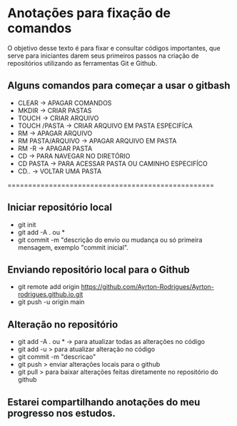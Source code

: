   # Anotações para fixação de comandos
O objetivo desse texto é para fixar e consultar códigos importantes, que serve para iniciantes darem seus primeiros passos na criação de repositórios utilizando as ferramentas Git e Github. 

  ## Alguns comandos para começar a usar o gitbash

- CLEAR -> APAGAR COMANDOS 
- MKDIR -> CRIAR PASTAS 
- TOUCH -> CRIAR ARQUIVO
- TOUCH /PASTA -> CRIAR ARQUIVO EM PASTA ESPECIFÍCA
- RM -> APAGAR ARQUIVO
- RM PASTA/ARQUIVO -> APAGAR ARQUIVO EM PASTA 
- RM -R -> APAGAR PASTA 
- CD -> PARA NAVEGAR NO DIRETÓRIO
- CD PASTA -> PARA ACESSAR PASTA OU CAMINHO ESPECIFÍCO
- CD.. -> VOLTAR UMA PASTA

==================================================

## Iniciar repositório local

- git init
- git add -A . ou * 
- git commit -m "descrição do envio ou mudança ou só primeira mensagem, exemplo "commit inicial".


## Enviando repositório local para o Github

- git remote add origin https://github.com/Ayrton-Rodrigues/Ayrton-rodrigues.github.io.git
- git push -u origin main

## Alteração no repositório

- git add -A . ou * -> para atualizar todas as alterações no código 
- git add -u > para atualizar alteração no código 
- git commit -m "descricao"
- git push > enviar alterações locais para o github
- git pull > para baixar alterações feitas diretamente no repositório do github


## Estarei compartilhando anotações do meu progresso nos estudos.